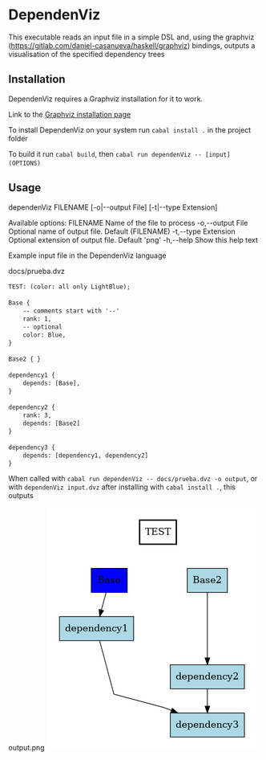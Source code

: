 # DependenViz

This executable reads an input file in a simple DSL and,
using the graphviz (https://gitlab.com/daniel-casanueva/haskell/graphviz) bindings,
outputs a visualisation of the specified dependency trees

## Installation

DependenViz requires a Graphviz installation for it to work.

Link to the [Graphviz installation page](https://graphviz.org/download/)

To install DependenViz on your system run `cabal install .` in the project folder

To build it run `cabal build`, then `cabal run dependenViz -- [input] (OPTIONS)`

## Usage

dependenViz FILENAME \[-o|--output File] \[-t|--type Extension]

Available options:
  FILENAME                 Name of the file to process
  -o,--output File         Optional name of output file. Default (FILENAME)
  -t,--type Extension      Optional extension of output file. Default 'png'
  -h,--help                Show this help text

Example input file in the DependenViz language

docs/prueba.dvz
```
TEST: (color: all only LightBlue);

Base {
    -- comments start with '--'
    rank: 1,
    -- optional
    color: Blue,
}

Base2 { }

dependency1 {
    depends: [Base],
}

dependency2 {
    rank: 3,
    depends: [Base2]
}

dependency3 {
    depends: [dependency1, dependency2]
}
```

When called with `cabal run dependenViz -- docs/prueba.dvz -o output`,
or with `dependenViz input.dvz` after installing with `cabal install .`, this outputs

output.png
![output image](docs/prueba.png)

